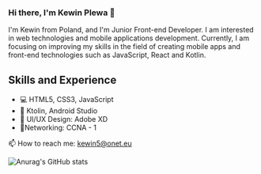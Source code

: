 ### Hi there, I'm Kewin Plewa 👋
I'm Kewin from Poland, and I'm Junior Front-end Developer. I am interested in web technologies and mobile applications development. Currently, I am focusing on improving my skills in the field of creating mobile apps and front-end technologies such as JavaScript, React and Kotlin.

## Skills and Experience
* 💻 HTML5, CSS3, JavaScript
* 📱 Ktolin, Android Studio
* 🎨 UI/UX Design: Adobe XD
* 📡Networking: CCNA - 1

📫 How to reach me: kewin5@onet.eu

![Anurag's GitHub stats](https://github-readme-stats.vercel.app/api?username=kev512&show_icons=true&theme=tokyonight&hide=contribs)
